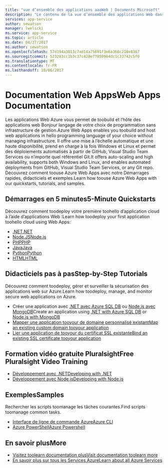 ```yaml
---
title: "vue d’ensemble des applications aaaWeb | Documents Microsoft"
description: "Le contenu de la vue d’ensemble des applications Web dans le portail Azure"
services: app-service
author: sewatson
manager: lwelicki
ms.service: app-service
ms.topic: article
ms.date: 04/27/2017
ms.author: sewatson
ms.openlocfilehash: 57d194a3013c7ad14a75691f3e6a366c218e8367
ms.sourcegitcommit: 523283cc1b3c37c428e77850964dc1c33742c5f0
ms.translationtype: MT
ms.contentlocale: fr-FR
ms.lasthandoff: 10/06/2017
---
```

# <a name="web-apps-documentation"></a><span data-ttu-id="b15e5-103">Documentation Web Apps</span><span class="sxs-lookup"><span data-stu-id="b15e5-103">Web Apps Documentation</span></span>

<span data-ttu-id="b15e5-104">Les applications Web Azure vous permet de toobuild et l’hôte des applications web Bonjour langage de votre choix de programmation sans infrastructure de gestion.</span><span class="sxs-lookup"><span data-stu-id="b15e5-104">Azure Web Apps enables you toobuild and host web applications in hello programming language of your choice without managing infrastructure.</span></span> <span data-ttu-id="b15e5-105">Il offre une mise à l’échelle automatique et une haute disponibilité, prend en charge à la fois Windows et Linux et permet des déploiements automatisés à partir de GitHub, Visual Studio Team Services ou n’importe quel référentiel Git.</span><span class="sxs-lookup"><span data-stu-id="b15e5-105">It offers auto-scaling and high availability, supports both Windows and Linux, and enables automated deployments from GitHub, Visual Studio Team Services, or any Git repo.</span></span> <span data-ttu-id="b15e5-106">Découvrez comment toouse Azure Web Apps avec notre Démarrages rapides, didacticiels et exemples.</span><span class="sxs-lookup"><span data-stu-id="b15e5-106">Learn how toouse Azure Web Apps with our quickstarts, tutorials, and samples.</span></span>

## <a name="5-minute-quickstarts"></a><span data-ttu-id="b15e5-107">Démarrages en 5 minutes</span><span class="sxs-lookup"><span data-stu-id="b15e5-107">5-Minute Quickstarts</span></span>

<span data-ttu-id="b15e5-108">Découvrez comment toodeploy votre première toohello d’application cloud à l’aide d’applications Web :</span><span class="sxs-lookup"><span data-stu-id="b15e5-108">Learn how toodeploy your first application toohello cloud using Web Apps:</span></span>

- [<span data-ttu-id="b15e5-109">.NET</span><span class="sxs-lookup"><span data-stu-id="b15e5-109">.NET</span></span>](/azure/app-service-web/app-service-web-get-started-dotnet)
- [<span data-ttu-id="b15e5-110">Node.JS</span><span class="sxs-lookup"><span data-stu-id="b15e5-110">Node.js</span></span>](/azure/app-service-web/app-service-web-get-started-nodejs)
- [<span data-ttu-id="b15e5-111">PHP</span><span class="sxs-lookup"><span data-stu-id="b15e5-111">PHP</span></span>](/azure/app-service-web/app-service-web-get-started-php)
- [<span data-ttu-id="b15e5-112">Java</span><span class="sxs-lookup"><span data-stu-id="b15e5-112">Java</span></span>](/azure/app-service-web/app-service-web-get-started-java)
- [<span data-ttu-id="b15e5-113">Python</span><span class="sxs-lookup"><span data-stu-id="b15e5-113">Python</span></span>](/azure/app-service-web/app-service-web-get-started-python)
- [<span data-ttu-id="b15e5-114">HTML</span><span class="sxs-lookup"><span data-stu-id="b15e5-114">HTML</span></span>](/azure/app-service-web/app-service-web-get-started-html)

## <a name="step-by-step-tutorials"></a><span data-ttu-id="b15e5-115">Didacticiels pas à pas</span><span class="sxs-lookup"><span data-stu-id="b15e5-115">Step-by-Step Tutorials</span></span>

<span data-ttu-id="b15e5-116">Découvrez comment toodeploy, gérer et surveiller la sécurisation des applications web sur Azure.</span><span class="sxs-lookup"><span data-stu-id="b15e5-116">Learn how toodeploy, manage, and monitor secure web applications on Azure.</span></span>

- <span data-ttu-id="b15e5-117">Créer une application avec [.NET avec Azure SQL DB](/azure/app-service-web/app-service-web-tutorial-dotnet-sqldatabase) ou [Node.js avec MongoDB](/azure/app-service-web/app-service-web-tutorial-nodejs-mongodb-app)</span><span class="sxs-lookup"><span data-stu-id="b15e5-117">Create an application using [.NET with Azure SQL DB](/azure/app-service-web/app-service-web-tutorial-dotnet-sqldatabase) or [Node.js with MongoDB](/azure/app-service-web/app-service-web-tutorial-nodejs-mongodb-app)</span></span>
- [<span data-ttu-id="b15e5-118">Mapper une application tooyour de domaine personnalisé existant</span><span class="sxs-lookup"><span data-stu-id="b15e5-118">Map an existing custom domain tooyour application</span></span>](/azure/app-service-web/app-service-web-tutorial-custom-domain)
- [<span data-ttu-id="b15e5-119">Lier une application de tooyour du certificat SSL existante</span><span class="sxs-lookup"><span data-stu-id="b15e5-119">Bind an existing SSL certificate tooyour application</span></span>](/azure/app-service-web/app-service-web-tutorial-custom-SSL)

## <a name="free-pluralsight-video-training"></a><span data-ttu-id="b15e5-120">Formation vidéo gratuite Pluralsight</span><span class="sxs-lookup"><span data-stu-id="b15e5-120">Free Pluralsight Video Training</span></span>

- [<span data-ttu-id="b15e5-121">Développement avec .NET</span><span class="sxs-lookup"><span data-stu-id="b15e5-121">Developing with .NET</span></span>](https://www.pluralsight.com/courses/developing-dotnet-microsoft-azure-getting-started?twoid=d6abac77-7dcc-4d33-9e03-f85e78989f02)
- [<span data-ttu-id="b15e5-122">Développement avec Node.js</span><span class="sxs-lookup"><span data-stu-id="b15e5-122">Developing with Node.js</span></span>](https://www.pluralsight.com/courses/developing-nodejs-microsoft-azure-getting-started?twoid=d6abac77-7dcc-4d33-9e03-f85e78989f02)

## <a name="samples"></a><span data-ttu-id="b15e5-123">Exemples</span><span class="sxs-lookup"><span data-stu-id="b15e5-123">Samples</span></span>

<span data-ttu-id="b15e5-124">Rechercher les scripts toomanage les tâches courantes.</span><span class="sxs-lookup"><span data-stu-id="b15e5-124">Find scripts toomanage common tasks.</span></span>

- [<span data-ttu-id="b15e5-125">Interface de ligne de commande Azure</span><span class="sxs-lookup"><span data-stu-id="b15e5-125">Azure CLI</span></span>](/azure/app-service-web/app-service-cli-sample)
- [<span data-ttu-id="b15e5-126">Azure PowerShell</span><span class="sxs-lookup"><span data-stu-id="b15e5-126">Azure Powershell</span></span>](/azure/app-service-web/app-service-powershell-samples)

## <a name="more"></a><span data-ttu-id="b15e5-127">En savoir plus</span><span class="sxs-lookup"><span data-stu-id="b15e5-127">More</span></span>

- [<span data-ttu-id="b15e5-128">Visitez toolearn documentation plus</span><span class="sxs-lookup"><span data-stu-id="b15e5-128">Visit documentation toolearn more</span></span>](/azure/app-service-web/index)
- [<span data-ttu-id="b15e5-129">En savoir plus sur tous les Services Azure</span><span class="sxs-lookup"><span data-stu-id="b15e5-129">Learn about all Azure Services</span></span>](https://aka.ms/j3wr7y)